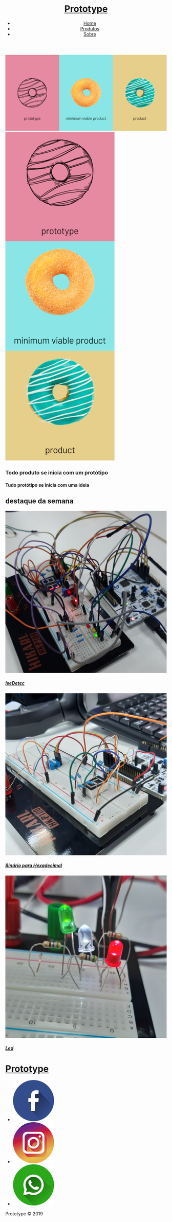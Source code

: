 <!doctype html>
<html>
    <head>
        <meta charset="utf-8">
        <meta http-equiv='X-UA-Compatible' content='IE=edge'>
        <link rel="stylesheet" href="../css/reset.css">
        <link rel="stylesheet" href="../css/style.css">
        <link rel="stylesheet" href="../css/home.css">
        <link href="https://fonts.googleapis.com/css2?family=Lobster&family=Righteous&family=Roboto:wght@100&display=swap" rel="stylesheet"> 
        <title>Prototype - Sobre</title>
    </head>
    <body>
        <header>
            <h1 title="Prototype"><a href="#">Prototype</a></h1>
            <nav>
                <ul class="links links-cabecalho">
                    <li><a class="link-cabecalho" href="index.md">Home</a></li>
                    <li><a class="link-cabecalho" href="produtos.html">Produtos</a></li>
                    <li><a class="link-cabecalho" href="sobre.html">Sobre</a></li>
                </ul>
            </nav>
        </header>
        <section id="principal">
            <div>
                <img class="img-principal img-tablet" src="../img/principal.png" alt="Imagem de processos" title="Processos">
                <img class="img-principal img-mobile" src="../img/principal-mobile.png" alt="Imagem de processos" title="Processos">
            </div>
            <div class="text-principal">
                <h3>Todo produto se inicia com um protótipo</h3>
                <h4>Tudo protótipo se inicia com uma ideia</h4>
            </div>
        </section>
        <section id="destaque">
            <h2>destaque da semana</h2>
            <div class="destaque">
                <div class="destaque-semana">
                    <a class="destaque-link" href="isedetec.md">
                        <img class="img-destaque" src="../img/isedetec.jpg" alt="Imagem do projeto IseDetec" title="IseDetec">
                        <h5>IseDetec</h5>
                    </a>
                </div>
                <div class="destaque-semana">
                    <a class="destaque-link" href="#">
                        <img class="img-destaque" src="../img/binario-para-hexadecimal.jpg" alt="Imagem do Projeto Binário para Hexadecimal" title="IseDetec">
                        <h5>Binário para Hexadecimal</h5>
                    </a>
                </div>
                <div class="destaque-semana">
                    <a class="destaque-link" href="#">
                        <img class="img-destaque" src="../img/led.jpg" alt="Imagem do Projeto LED" title="IseDetec">
                        <h5>Led</h5>
                    </a>
                </div>
            </div>
        </section>
        <footer>
            <div class="rodape">
                <h1 title="Prototype"><a href="#">Prototype</a></h1>
                <ul class="links links-social">
                    <li><a class="social-link" href="#"><img class="img-icon" src="../img/facebook.png" alt="Foto do icone do Facebook" title="Facebook"></a></li>
                    <li><a class="social-link" href="#"><img class="img-icon" src="../img/instagram.png" alt="Foto do icone do Instagram" title="Instagram"></a></li>
                    <li><a class="social-link" href="#"><img class="img-icon" src="../img/whatsapp.png" alt="Foto do icone do Whatsapp" title="Whatsapp"></a></li>
                </ul>
            </div>
            <p class="rodape-copy">Prototype &copy; 2019</p>
        </footer>
    </body>
</html>
